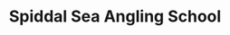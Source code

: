 ---
title: "Spiddal Sea Angling School"
address: "Mr Noel Thornton, Bothuna, Spiddal, Co. Galway"
tel: "+353 (0)91 55 3510"
county: "Galway"
category: "Sea Angling"
type: "Content"
lat: "53.246665954589844"
lng: "-9.302778244018555"
---